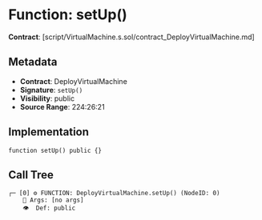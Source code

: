 # Function: setUp()

**Contract**: [script/VirtualMachine.s.sol/contract_DeployVirtualMachine.md]

## Metadata

- **Contract**: DeployVirtualMachine
- **Signature**: `setUp()`
- **Visibility**: public
- **Source Range**: 224:26:21

## Implementation

```solidity
function setUp() public {}
```

## Call Tree

```
┌─ [0] ⚙️ FUNCTION: DeployVirtualMachine.setUp() (NodeID: 0)
    💬 Args: [no args]
    👁️  Def: public
```
